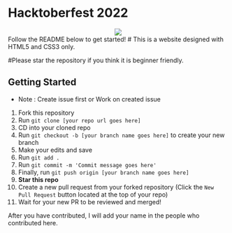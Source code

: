 # Hacktoberfest 2022

<div align="center">
  <img src="img/1080x360.jpg" />
  </div>
Follow the README below to get started!
# This is a website designed with HTML5 and CSS3 only.

#Please star the repository if you think it is beginner friendly.


## Getting Started

* Note : Create issue first or Work on created issue 

1. Fork this repository
2. Run `git clone [your repo url goes here]`
3. CD into your cloned repo
4. Run `git checkout -b [your branch name goes here]` to create your new branch
5. Make your edits and save
6. Run `git add .`
7. Run `git commit -m 'Commit message goes here'`
8. Finally, run `git push origin [your branch name goes here]`
9. **Star this repo**
10. Create a new pull request from your forked repository (Click the `New Pull Request` button located at the top of your repo)
11. Wait for your new PR to be reviewed and merged!




After you have contributed, I will add your name in the people who contributed  here.
